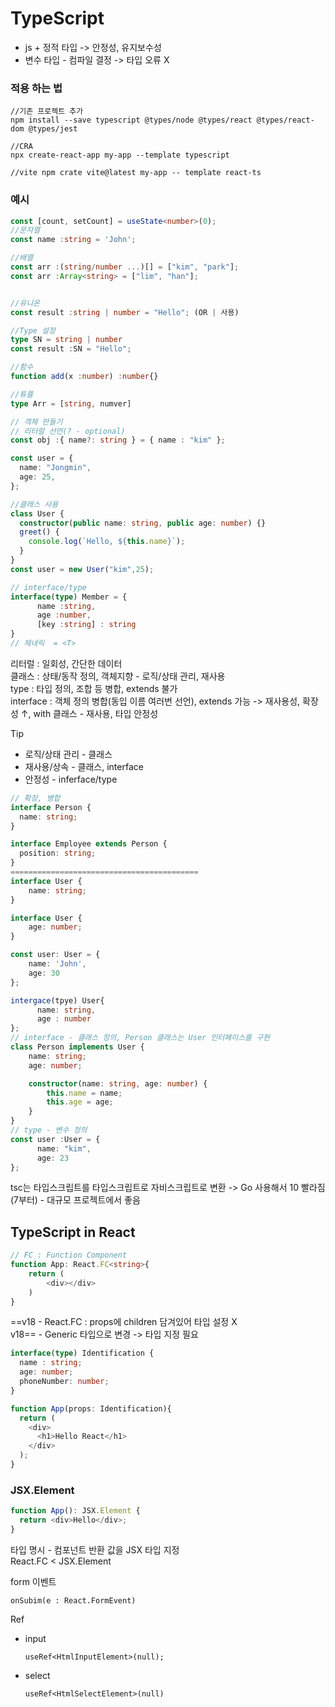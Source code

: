 <h1><a src="https://www.typescriptlang.org/docs/">TypeScript</a></h1>

- js + 정적 타입 -> 안정성, 유지보수성
- 변수 타입 - 컴파일 결정 -> 타입 오류 X

<h3>적용 하는 법</h3>

```
//기존 프로젝트 추가
npm install --save typescript @types/node @types/react @types/react-dom @types/jest

//CRA
npx create-react-app my-app --template typescript

//vite npm crate vite@latest my-app -- template react-ts
```

<h3>예시</h3>

```ts
const [count, setCount] = useState<number>(0);
//문자열
const name :string = 'John';

//배열
const arr :(string/number ...)[] = ["kim", "park"];
const arr :Array<string> = ["lim", "han"];


//유니온
const result :string | number = "Hello"; (OR | 사용)

//Type 설정
type SN = string | number
const result :SN = "Hello";

//함수
function add(x :number) :number{}

//튜플
type Arr = [string, numver]

// 객체 만들기
// 리터럴 선언(? - optional)
const obj :{ name?: string } = { name : "kim" };

const user = {
  name: "Jongmin",
  age: 25,
};

//클래스 사용
class User {
  constructor(public name: string, public age: number) {}
  greet() {
    console.log(`Hello, ${this.name}`);
  }
}
const user = new User("kim",25);

// interface/type
interface(type) Member = {
      name :string,
      age :number,
      [key :string] : string
}
// 제네릭  = <T>
```
리터럴 : 일회성, 간단한 데이터<br>
클래스 : 상태/동작 정의, 객체지향 - 로직/상태 관리, 재사용<br>
type : 타입 정의, 조합 등 병합, extends 불가<br>
interface : 객체 정의 병합(동입 이름 여러번 선언), extends 가능 -> 재사용성, 확장성 ↑, with 클래스 - 재사용, 타입 안정성

> [!TIP]
> - 로직/상태 관리 - 클래스
> - 재사용/상속 - 클래스, interface
> - 안정성 - inferface/type


```ts
// 확장, 병합
interface Person {
  name: string;
}

interface Employee extends Person {
  position: string;
}
==========================================
interface User {
    name: string;
}

interface User {
    age: number;
}

const user: User = {
    name: 'John',
    age: 30
};
```

```ts
intergace(tpye) User{
      name: string,
      age : number
};
// interface - 클래스 정의, Person 클래스는 User 인터페이스를 구현
class Person implements User {
    name: string;
    age: number;

    constructor(name: string, age: number) {
        this.name = name;
        this.age = age;
    }
}
// type - 변수 정의
const user :User = {
      name: "kim",
      age: 23
};
```

tsc는 타입스크립트를 타입스크립트로 자비스크립트로 변환 -> Go 사용해서 10 빨라짐(7부터) - 대규모 프로젝트에서 좋음


<h2>TypeScript in React</h2>

```ts
// FC : Function Component
function App: React.FC<string>{
 	return (
  		<div></div>
  	)
}
```
==v18 - React.FC : props에 children 담겨있어 타입 설정 X<br>
v18== - Generic 타입으로 변경 -> 타입 지정 필요

```ts
interface(type) Identification {
  name : string;
  age: number;
  phoneNumber: number;
}

function App(props: Identification){
  return (
    <div>
      <h1>Hello React</h1>
    </div>
  );
}
```


<h3>JSX.Element</h3>

```ts
function App(): JSX.Element {
  return <div>Hello</div>;
}
```
타입 명시 - 컴포넌트 반환 값을 JSX 타입 지정<br>
React.FC < JSX.Element<br>

form 이벤트
```
onSubim(e : React.FormEvent)
```
Ref
- input
  ```
  useRef<HtmlInputElement>(null);
  ```
- select
  ```
  useRef<HtmlSelectElement>(null)
  ```



















